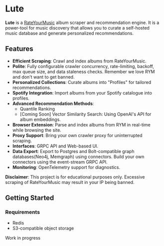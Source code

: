 # Lute

**Lute** is a [RateYourMusic](https://www.rateyourmusic.com) album scraper and recommendation engine. It is a power-tool for music discovery that allows you to curate a self-hosted music database and generate personalized recommendations.

## Features

- **Efficient Scraping**: Crawl and index albums from RateYourMusic.
- **Polite**: Fully configurable crawler concurrency, rate-limiting, backoff, max queue size, and data staleness checks. Remember we love RYM and don't want to get banned.
- **Personalized Collections**: Curate albums into "Profiles" for tailored recommendations.
- **Spotify Integration**: Import albums from your Spotify catalogue into profiles.
- **Advanced Recommendation Methods**:
  - Quantile Ranking
  - [Coming Soon] Vector Similarity Search: Using OpenAI's API for album embeddings.
- **Browser Extension**: Parse and index albums from RYM in real-time while browsing the site.
- **Proxy Support**: Bring your own crawler proxy for uninterrupted scraping.
- **Interfaces**: GRPC API and Web-based UI.
- **Data Export**: Export to Postgres and Bolt-compatible graph databases(Neo4j, Memgraph) using connectors. Build your own connectors using the event-stream GRPC API.
- **Monitoring**: OpenTelemetry support for diagnostics.

**Disclaimer**: This project is for educational purposes only. Excessive scraping of RateYourMusic may result in your IP being banned.

## Getting Started

### Requirements

- Redis
- S3-compatible object storage

Work in progress
